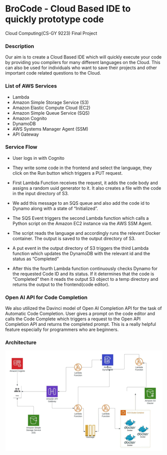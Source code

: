 # BroCode - Cloud Based IDE to quickly prototype code
Cloud Computing(CS-GY 9223) Final Project

### Description
Our aim is to create a Cloud Based IDE which will quickly execute your code by providing you compilers for many different languages on the Cloud. This can also be used for individuals who want to save their projects and other important code related questions to the Cloud.

### List of AWS Services
- Lambda
- Amazon Simple Storage Service (S3)
- Amazon Elastic Compute Cloud (EC2)
- Amazon Simple Queue Service (SQS)
- Amazon Cognito
- DynamoDB
- AWS Systems Manager Agent (SSM)
- API Gateway

### Service Flow
- User logs in with Cognito

- They write some code in the frontend and select the language, they click on the Run button which triggers a PUT request.

- First Lambda Function receives the request, it adds the code body and assigns a random uuid generator to it. It also creates a file with the code in the input directory of S3.

- We add this message to an SQS queue and also add the code id to Dynamo along with a state of “Initialized”.

- The SQS Event triggers the second Lambda function which calls a Python script on the Amazon EC2 instance via the AWS SSM Agent.

- The script reads the language and accordingly runs the relevant Docker container. The output is saved to the output directory of S3.

- A put event in the output directory of S3 triggers the third Lambda function which updates the DynamoDB with the relevant id and the status as “Completed”

- After this the fourth Lambda function continuously checks Dynamo for the requested Code ID and its status. If it determines that the code is “Completed” then it reads the output S3 object to a temp directory and returns the output to the frontend(code editor).

### Open AI API for Code Completion

We also utilized the Davinci model of Open AI Completion API for the task of Automatic Code Completion.
User gives a prompt on the code editor and calls the Code Complete which triggers a request to the Open API Completion API and returns the completed prompt.
This is a really helpful feature especially for programmers who are beginners.



### Architecture

![alt text](https://github.com/zuther77/Brocode/blob/master/images/Project_Architecture.jpeg)
